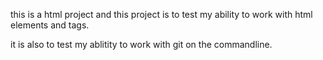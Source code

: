 this is a html project and this project is to test my ability to work with html elements and tags.

it is also to test my ablitity to work with git on the commandline.
